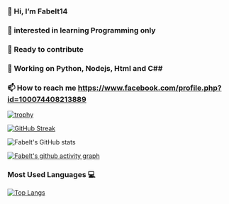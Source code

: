 ### 👋 Hi, I’m Fabelt14

### 👀 interested in learning Programming only

### 🌱 Ready to contribute

### 💞️ Working on Python, Nodejs, Html and C##

### 📫 How to reach me https://www.facebook.com/profile.php?id=100074408213889

<!---
Fabelt14/Fabelt14 is a ✨ special ✨ repository because its `README.md` (this file) appears on your GitHub profile.
You can click the Preview link to take a look at your changes.
--->

[![trophy](https://github-profile-trophy.vercel.app/?username=Fabelt14&theme=onedark)](https://github.com/Fabelt14/github-profile-trophy)


[![GitHub Streak](https://streak-stats.demolab.com/?user=Fabelt14&theme=dark)](https://git.io/streak-stats)

![Fabelt's GitHub stats](https://github-readme-stats.vercel.app/api?username=Fabelt14&show_icons=true&theme=radical)

[![Fabelt's github activity graph](https://activity-graph.herokuapp.com/graph?username=Fabelt14)](https://github.com/fabelt14/github-readme-activity-graph)


### Most Used Languages 💻

[![Top Langs](https://github-readme-stats.vercel.app/api/top-langs/?username=Fabelt14&layout=compact&theme=midnight-purple)](https://github.com/Fabelt14)
